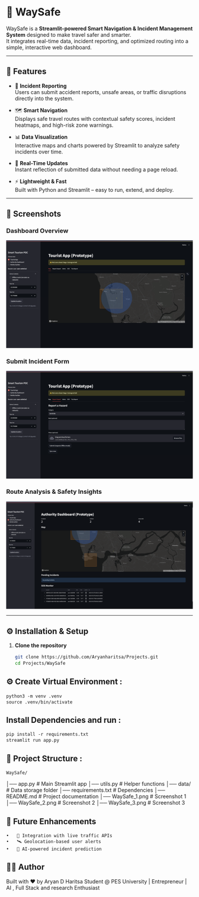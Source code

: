 # 🚦 WaySafe

WaySafe is a **Streamlit-powered Smart Navigation & Incident Management System** designed to make travel safer and smarter.  
It integrates real-time data, incident reporting, and optimized routing into a simple, interactive web dashboard.

---

## 🌟 Features

- 📍 **Incident Reporting**  
  Users can submit accident reports, unsafe areas, or traffic disruptions directly into the system.

- 🗺 **Smart Navigation**  
  Displays safe travel routes with contextual safety scores, incident heatmaps, and high-risk zone warnings.

- 📊 **Data Visualization**  
  Interactive maps and charts powered by Streamlit to analyze safety incidents over time.

- 🔔 **Real-Time Updates**  
  Instant reflection of submitted data without needing a page reload.

- ⚡ **Lightweight & Fast**  
  Built with Python and Streamlit – easy to run, extend, and deploy.

---

## 📸 Screenshots

### Dashboard Overview
![WaySafe Dashboard](WaySafe_1.png)

### Submit Incident Form
![Incident Submission](WaySafe_2.png)

### Route Analysis & Safety Insights
![Route Safety](WaySafe_3.png)

---

## ⚙️ Installation & Setup

1. **Clone the repository**
   ```bash
   git clone https://github.com/Aryanharitsa/Projects.git
   cd Projects/WaySafe

## ⚙️ Create Virtual Environment :

    python3 -m venv .venv
    source .venv/bin/activate

## Install Dependencies and run :

    pip install -r requirements.txt
    streamlit run app.py

## 📂 Project Structure :

    WaySafe/
│── app.py              # Main Streamlit app
│── utils.py            # Helper functions
│── data/               # Data storage folder
│── requirements.txt    # Dependencies
│── README.md           # Project documentation
│── WaySafe_1.png       # Screenshot 1
│── WaySafe_2.png       # Screenshot 2
│── WaySafe_3.png       # Screenshot 3


## 🚀 Future Enhancements
	•	🔗 Integration with live traffic APIs
	•	🛰 Geolocation-based user alerts
	•	🤖 AI-powered incident prediction

## 👨‍💻 Author

Built with ❤️ by Aryan D Haritsa
Student @ PES University | Entrepreneur | AI , Full Stack and research Enthusiast
